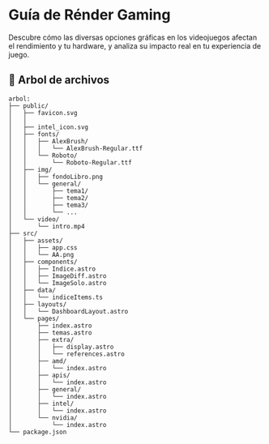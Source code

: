 # Guía de Rénder Gaming

Descubre cómo las diversas opciones gráficas en los videojuegos afectan el rendimiento y tu hardware, y
analiza su impacto real en tu experiencia de juego.

## 🚀 Arbol de archivos

```text
arbol:
├── public/
│   ├── favicon.svg
│   │
│   ├── intel_icon.svg
│   ├── fonts/
│   │   ├── AlexBrush/
│   │   │   └── AlexBrush-Regular.ttf
│   │   └── Roboto/
│   │       └── Roboto-Regular.ttf
│   ├── img/
│   │   ├── fondoLibro.png
│   │   └── general/
│   │       ├── tema1/
│   │       ├── tema2/
│   │       ├── tema3/
│   │       └── ...
│   └── video/
│       └── intro.mp4
├── src/
│   ├── assets/
│   │   ├── app.css
│   │   └── AA.png
│   ├── components/
│   │   ├── Indice.astro
│   │   ├── ImageDiff.astro
│   │   └── ImageSolo.astro
│   ├── data/
│   │   └── indiceItems.ts
│   ├── layouts/
│   │   └── DashboardLayout.astro
│   └── pages/
│       ├── index.astro
│       ├── temas.astro
│       ├── extra/
│       │   ├── display.astro
│       │   └── references.astro
│       ├── amd/
│       │   └── index.astro
│       ├── apis/
│       │   └── index.astro
│       ├── general/
│       │   └── index.astro
│       ├── intel/
│       │   └── index.astro
│       └── nvidia/
│           └── index.astro
└── package.json
```
